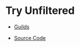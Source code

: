 Try Unfiltered
==============

* [Guilds](http://unfiltered.databinder.net)

* [Source Code](https://github.com/unfiltered/unfiltered)


